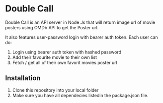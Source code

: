 # Double Call

Double Call is an API server in Node Js that will return image url of movie posters using OMDb API to get the Poster url.

It also features user-password login with bearer auth token. Each user can do:
1. Login using bearer auth token with hashed password
2. Add their favourite movie to their own list
3. Fetch / get all of their own favorit movies poster url

## Installation
1. Clone this repository into your local folder
2. Make sure you have all dependecies listedin the package.json file.